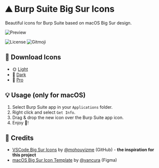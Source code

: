 # ⛰️ Burp Suite **Big Sur** Icons

Beautiful icons for Burp Suite based on macOS Big Sur design.

![Preview](Preview.png)

![License](https://img.shields.io/github/license/mohouyizme/vscode-big-sur-icons?style=flat-square)
![Gitmoji](https://img.shields.io/badge/gitmoji-%20😜%20😍-FFDD67.svg?style=flat-square)

## 🎨 Download Icons

- 🌞 [Light](icons/light.icns)
- 🌙 [Dark](icons/dark.icns)
- 💸 [Pro](icons/pro.icns)

## 💡 Usage (only for macOS)

1. Select Burp Suite app in your `Applications` folder.
2. Right click and select `Get Info`.
3. Drag & drop the new icon over the Burp Suite app icon.
4. Enjoy 🎉!

## 🙏 Credits

- [VSCode Big Sur Icons](https://github.com/mohouyizme/vscode-big-sur-icons) by [@mohouyizme](https://github.com/mohouyizme) (GitHub) - **the inspiration for this project**
- [macOS Big Sur Icon Template](https://www.figma.com/community/file/857303226040719059) by [@vancura](https://www.figma.com/@vancura) (Figma)

